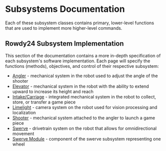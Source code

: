 # Subsystems Documentation

Each of these subsystem classes contains primary, lower-level functions that are used to implement more higher-level commands.

## Rowdy24 Subsystem Implementation
This section of the documentation contains a more in-depth specification of each subsystem's software implementation. Each page will specify the functions (methods), objectives, and control of their respective subsystem:

- [Angler](ANGLER.md) - mechanical system in the robot used to adjust the angle of the shooter
- [Elevator](ELEVATOR.md) - mechanical system in the robot with the ability to extend upward to increase its height and reach
- [Intake/Carriage](INTAKE_CARRIAGE) - integrated mechanical system in the robot to collect, store, or transfer a game piece 
- [Limelight](LIMELIGHT.md) - camera system on the robot used for vision processing and localization
- [Shooter](SHOOTER.md) - mechanical system attached to the angler to launch a game piece
- [Swerve](SWERVE.md) - drivetrain system on the robot that allows for omnidirectional movement
- [Swerve Module](SWERVE%20MODULE.md) - component of the swerve subsystem representing one wheel